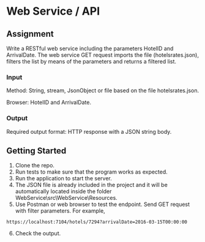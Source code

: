 # Web Service / API
## Assignment
Write a RESTful web service including the parameters HotelID and ArrivalDate.
The web service GET request imports the file (hotelsrates.json), filters the list
by means of the parameters and returns a filtered list.
### Input
Method: String, stream, JsonObject or file based on the file hotelsrates.json.

Browser: HotelID and ArrivalDate.
### Output
Required output format: HTTP response with a JSON string body.
## Getting Started
1. Clone the repo.
2. Run tests to make sure that the program works as expected.
3. Run the application to start the server.
4. The JSON file is already included in the project and it will be automatically located inside the folder WebService\src\WebService\Resources.
5. Use Postman or web browser to test the endpoint. Send GET request with filter parameters. For example, 

`https://localhost:7104/hotels/7294?arrivalDate=2016-03-15T00:00:00`

6. Check the output.
